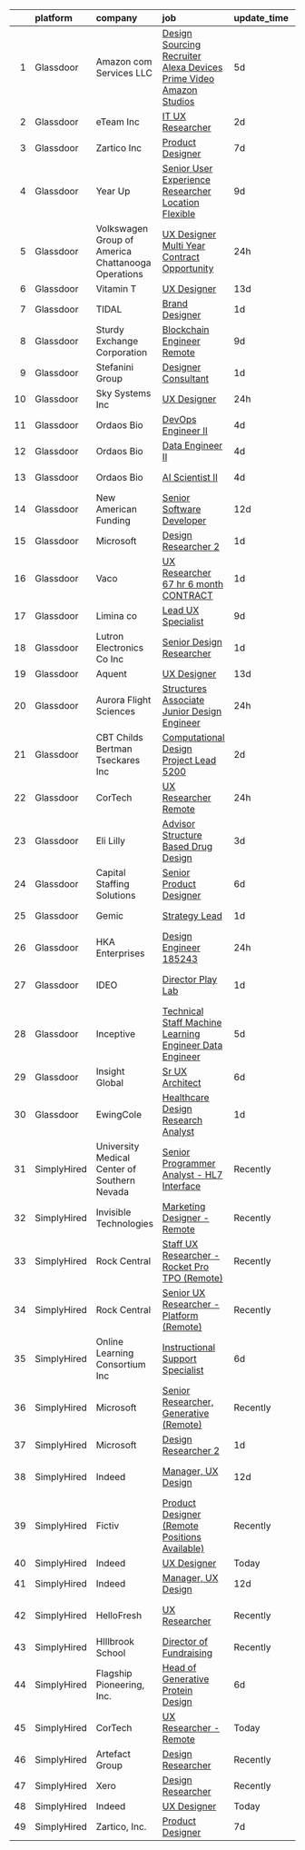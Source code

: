 

|    | platform    | company                                              | job                                                                                                                                                                                                                                                                                                                                                                                                                                                                                                                                                                                                                                                                                                                                                                                                                                                                                                                                                                                                                                                                                                                                                                                                                                                                                                                                  | update_time   | location                  |
|---:|:------------|:-----------------------------------------------------|:-------------------------------------------------------------------------------------------------------------------------------------------------------------------------------------------------------------------------------------------------------------------------------------------------------------------------------------------------------------------------------------------------------------------------------------------------------------------------------------------------------------------------------------------------------------------------------------------------------------------------------------------------------------------------------------------------------------------------------------------------------------------------------------------------------------------------------------------------------------------------------------------------------------------------------------------------------------------------------------------------------------------------------------------------------------------------------------------------------------------------------------------------------------------------------------------------------------------------------------------------------------------------------------------------------------------------------------|:--------------|:--------------------------|
|  1 | Glassdoor   | Amazon com Services LLC                              | [Design Sourcing Recruiter  Alexa  Devices  Prime Video   Amazon Studios](https://www.glassdoor.com/partner/jobListing.htm?pos=123&ao=1136043&s=58&guid=00000180ff2a7e77aa57d3d4507280e0&src=GD_JOB_AD&t=SR&vt=w&cs=1_0816ec92&cb=1653548417669&jobListingId=1007880315965&jrtk=3-0-1g3vikvl8r166801-1g3vikvlmpkqu800-3307406de26018d9-)                                                                                                                                                                                                                                                                                                                                                                                                                                                                                                                                                                                                                                                                                                                                                                                                                                                                                                                                                                                             | 5d            | California                |
|  2 | Glassdoor   | eTeam Inc                                            | [IT   UX Researcher](https://www.glassdoor.com/partner/jobListing.htm?pos=119&ao=1136043&s=58&guid=00000180ff2a7e77aa57d3d4507280e0&src=GD_JOB_AD&t=SR&vt=w&cs=1_75274e29&cb=1653548417669&jobListingId=1007886431457&jrtk=3-0-1g3vikvl8r166801-1g3vikvlmpkqu800-328a608963bef237-)                                                                                                                                                                                                                                                                                                                                                                                                                                                                                                                                                                                                                                                                                                                                                                                                                                                                                                                                                                                                                                                  | 2d            | Seattle, WA               |
|  3 | Glassdoor   | Zartico  Inc                                         | [Product Designer](https://www.glassdoor.com/partner/jobListing.htm?pos=120&ao=1136043&s=58&guid=00000180ff2a7e77aa57d3d4507280e0&src=GD_JOB_AD&t=SR&vt=w&ea=1&cs=1_7b014425&cb=1653548417669&jobListingId=1007872465261&jrtk=3-0-1g3vikvl8r166801-1g3vikvlmpkqu800-b2b7c4b4c40f2c42-)                                                                                                                                                                                                                                                                                                                                                                                                                                                                                                                                                                                                                                                                                                                                                                                                                                                                                                                                                                                                                                               | 7d            | Remote                    |
|  4 | Glassdoor   | Year Up                                              | [Senior User Experience Researcher  Location Flexible ](https://www.glassdoor.com/partner/jobListing.htm?pos=105&ao=1110586&s=58&guid=00000180ff2a7e77aa57d3d4507280e0&src=GD_JOB_AD&t=SR&vt=w&cs=1_0dc66527&cb=1653548417661&jobListingId=1007867702781&cpc=C0FAF87ADD587446&jrtk=3-0-1g3vikvl8r166801-1g3vikvlmpkqu800-4cba6486fdb13f63--6NYlbfkN0DSQc4NAPRBk42l1UefrbVVHTcR-c7P_aqInT7pX7FrqTVEFntcak3BjXc-VeGSvMFP6kGFfiOr7Gin1jDBgkzitsTO9d8Q-z4ondeuw9JeQe8orf0KSjabT_7nNuCqtZwCjC58ElRu3zEzKCfKhUWbR6BrYmRNqK-t6I2mRZZyhL-HN0lr36a4_VPrmD1ehLbKOwZ8ID6dzjUFb7QPV54u6uDqqU_xiJOJ8mvbtrf2y_LsT-R3d1Riv94zB17RwB7AiII4jd8wq51xLIhi0dTqrNGsHnMcwpkkX-_L79EIMNTijm5jzTtFGGtKhc3Sw9fNnInzs6gy-Is4Q6UhD2MGcwMTbS8e6QDehJgnYC0tNC-0Pd8ovrfnCySan1mcB43zEvwyw2oaMVIDcaviDb9x8bE6Dzljn2ixUCIKuGqTvwPltjpXIFeAXGNDxmyLP_cQzApXVNFkqXFqCTFLv5I0WCS-01lp2UrQKqLVm_RUsxjIyuqoHJINUhpJrx6Pg72JjeJBKmuPHv8riALZ1Zv1ouoiifydDidygJi0xBJOgg%3D%3D)                                                                                                                                                                                                                                                                                                                                                                                              | 9d            | Jersey City, NJ           |
|  5 | Glassdoor   | Volkswagen Group of America   Chattanooga Operations | [UX Designer  Multi Year Contract Opportunity ](https://www.glassdoor.com/partner/jobListing.htm?pos=121&ao=1136043&s=58&guid=00000180ff2a7e77aa57d3d4507280e0&src=GD_JOB_AD&t=SR&vt=w&cs=1_c714ab30&cb=1653548417669&jobListingId=1007893331255&jrtk=3-0-1g3vikvl8r166801-1g3vikvlmpkqu800-7fbc0297cae1dc83-)                                                                                                                                                                                                                                                                                                                                                                                                                                                                                                                                                                                                                                                                                                                                                                                                                                                                                                                                                                                                                       | 24h           | Belmont, CA               |
|  6 | Glassdoor   | Vitamin T                                            | [UX Designer](https://www.glassdoor.com/partner/jobListing.htm?pos=113&ao=1110586&s=58&guid=00000180ff2a7e77aa57d3d4507280e0&src=GD_JOB_AD&t=SR&vt=w&cs=1_e0f362ce&cb=1653548417668&jobListingId=1007857399012&cpc=AC285F3A3ECA6BB0&jrtk=3-0-1g3vikvl8r166801-1g3vikvlmpkqu800-bf8bd1381a59add7--6NYlbfkN0DMrcEu7yrtATojKJA7cEzGQ3FdRGWLh0CZQInL4ECGI6k5tN82kdM0OKoro5eXmjqQ_3-Yi1maB0QeAwX2cFM4-8r8NKeCAohsdn7mGEFa7Z1GG31ea3grfivr1qYsHIrTGw-sfhFTWpnMLYGyeere9DpYao-E63ANOPqmlYpGNttxDe_n1WZVIu3JQAm5t3OM_zoXN-o98zp2PqhJqRHp6ZwXjr826YPPeuhcW0VG0BtbUbu3K-LtcENGxh4Z7SpHrH_YTLYW5Gsk_V5-dLkmJBpEDZqYHXzLEuW8483cpIGosFU7075RI-ls4pjgxxPpF6xX22H39IwvxWZtnyeL5GEtfWstm8RUBFdlUJnLN6dfXWin6n1fw27fB-Uv6_uLOstCSg5PG-TQjidsh4DUplL4wUGuuenudqNID913qE2b8bTdlQ1KoxCk2XEgcUBy9OPbhnJtcmXlN_4DDemi)                                                                                                                                                                                                                                                                                                                                                                                                                                                                                                                                    | 13d           | Remote                    |
|  7 | Glassdoor   | TIDAL                                                | [Brand Designer](https://www.glassdoor.com/partner/jobListing.htm?pos=116&ao=1136043&s=58&guid=00000180ff2a7e77aa57d3d4507280e0&src=GD_JOB_AD&t=SR&vt=w&cs=1_d03e7e3f&cb=1653548417680&jobListingId=1007891097548&jrtk=3-0-1g3vikvl8r166801-1g3vikvlmpkqu800-d0b78174f30ae43e-)                                                                                                                                                                                                                                                                                                                                                                                                                                                                                                                                                                                                                                                                                                                                                                                                                                                                                                                                                                                                                                                      | 1d            | New York, NY              |
|  8 | Glassdoor   | Sturdy Exchange Corporation                          | [Blockchain Engineer  Remote ](https://www.glassdoor.com/partner/jobListing.htm?pos=129&ao=1136043&s=58&guid=00000180ff2a7e77aa57d3d4507280e0&src=GD_JOB_AD&t=SR&vt=w&ea=1&cs=1_63d78356&cb=1653548417670&jobListingId=1007867275386&jrtk=3-0-1g3vikvl8r166801-1g3vikvlmpkqu800-6d3b61b60a4f9bd4-)                                                                                                                                                                                                                                                                                                                                                                                                                                                                                                                                                                                                                                                                                                                                                                                                                                                                                                                                                                                                                                   | 9d            | Remote                    |
|  9 | Glassdoor   | Stefanini Group                                      | [Designer Consultant](https://www.glassdoor.com/partner/jobListing.htm?pos=122&ao=1136043&s=58&guid=00000180ff2a7e77aa57d3d4507280e0&src=GD_JOB_AD&t=SR&vt=w&ea=1&cs=1_308db748&cb=1653548417669&jobListingId=1007889675910&jrtk=3-0-1g3vikvl8r166801-1g3vikvlmpkqu800-cfef09c7df2dcdeb-)                                                                                                                                                                                                                                                                                                                                                                                                                                                                                                                                                                                                                                                                                                                                                                                                                                                                                                                                                                                                                                            | 1d            | Remote                    |
| 10 | Glassdoor   | Sky Systems Inc                                      | [UX Designer](https://www.glassdoor.com/partner/jobListing.htm?pos=110&ao=1110586&s=58&guid=00000180ff2a7e77aa57d3d4507280e0&src=GD_JOB_AD&t=SR&vt=w&ea=1&cs=1_e6c828b9&cb=1653548417665&jobListingId=1007892590924&cpc=2CAED5C921A5F994&jrtk=3-0-1g3vikvl8r166801-1g3vikvlmpkqu800-add3dfdf096a071c--6NYlbfkN0Bb14AWJKlW1v57KjlSVHxXX3dnQvJtzBErd2CROt6H_tj3-7OIg-IfXQOONyn9wu1j5pKZQe6r0tGGBLYQ5ClvZsi1tgD_TCecOqmmbrT68qGzxlf-WaHNAYvOIni7eXNKdGQpvdxHh5-fWPSjmdepkwKby2ZUuQD4N2RX3I3HJSBcu0eSOeA8kX6pjRqiwmAr2hvsCrv7kg9hDyPp0JKj-cZRSYvk9pa9hKZ8hCwwBRQfLlzw0Sm7v-eNmYzr3wTqItQ3vzphAl-UfkYlpEUTA6JSNYIpdHUMqqp7xzR7BXYqmT62PMRn4nYHOrXNPaGnoc9tc5PWyB7iO4zBmrJdKcPyCnvxDrqJha7mg9g1JQu1FD05c8wSz9LvvL_saAZe7Yw2Whfo3WBrS5nz_UNe8p7FonVODz0JjWHB5tuHSRbCuKaN0ZkJ-OhO6vZtkYWeJNcnCRXuHFKaDxcu0U2afuFZUh4syEQVrZnsScRr3IEcEZaPAYahiD0_mMEdBINIaIGpbIMkLg%3D%3D)                                                                                                                                                                                                                                                                                                                                                                                                                                                                   | 24h           | Remote                    |
| 11 | Glassdoor   | Ordaos Bio                                           | [DevOps Engineer II](https://www.glassdoor.com/partner/jobListing.htm?pos=109&ao=1110586&s=58&guid=00000180ff2a7e77aa57d3d4507280e0&src=GD_JOB_AD&t=SR&vt=w&cs=1_9f92156f&cb=1653548417663&jobListingId=1007881304475&cpc=A65DF3A704A48F9B&jrtk=3-0-1g3vikvl8r166801-1g3vikvlmpkqu800-336f48919893bbff--6NYlbfkN0DG4ntHtB_rMsnfhgmnSvK2brktLme1L4SiDeJjQ-izrVOLqRJ5-yjEwoYGp-nj3bU03tSGWcQbx5esdaiPq3Pu6dmOvZKtAdUHdHnjOQXWifv9_AtbO26hTGioWKa43sUIA3G2QbunJUxQQQNUdGMeJxSH5iT_tpeCnglYseFZRmWwcDutOmEZm3a3sdApRt5oe3Z1QArawVmhQSdfe7wKTE-b3m8_hR7a_N8YBwomekP28UBcGinVqThKaPrQgkgdvbFc9Z6c3epa89X07kPFOCN1fCsixy4-fQImDDqbQfWH9u5EZMcQHMcCqYoqpmO0LQyV1qVwTwP6IR6i_lAcDe4JV8zSp5HJtrBIKnNTQjBq1wfZVg9cHzFQFntrnApDzx2aFjNj7ztwhyCRxYwyq6bMqoJpAVeNchhTwURkB30kxCdxyL7bTkYjHRcoamin_df0FrOWMrM-2lC__QLs2SnhIOU84fDKolplFD4JEYf7GWPGjkytBG5Ll8S89z5cbsk6vglMB-akTh1oC-E8AXjJeHEm4oZ1bx4Tmk8fdX__7iaqznpzu6GSHi04z_4u-EXbmRQusWoNEqGR-Er6RDby_dtRmlbGdqphDKGJzEfL42U8DmExBjBT6tkpSlpd1q75QY5JPnlffjZVD1rahDJq2nGSEc3uFmFTVXl2GjnPDiMe3X6ITLCb_W2-z4IrFQ6J-PtsweT4Btb4qX_K0Rux4z2eP_ogQlhjVsc2e3nGMksUqZH9JTd57FWyS94bm_jEocjWLEsBKwrNFEkYlnddnFMHUKiBAX4WFSGDLk4TCLp_UfcZs0PaL3ieRSmnpihxmwoAr7GbBrIqLZ_yoGmLKEaW09jk9DffNFWk57rlf4kOkc5Ol7ptGGVZrxfWhtAEU_-9YLkcCWI5QrlsDmUbBs1mXByPhSO_XqXYiwJ2gjZtBaB-74kn7DfFrmyaCpsO8r8PSg%3D%3D) | 4d            | New York, NY              |
| 12 | Glassdoor   | Ordaos Bio                                           | [Data Engineer II](https://www.glassdoor.com/partner/jobListing.htm?pos=106&ao=1110586&s=58&guid=00000180ff2a7e77aa57d3d4507280e0&src=GD_JOB_AD&t=SR&vt=w&cs=1_6ce2ae31&cb=1653548417661&jobListingId=1007881367833&cpc=FAE5E775D180B2FB&jrtk=3-0-1g3vikvl8r166801-1g3vikvlmpkqu800-c62a02410510c7f3--6NYlbfkN0DG4ntHtB_rMsnfhgmnSvK2brktLme1L4SiDeJjQ-izrVOLqRJ5-yjEwoYGp-nj3bU03tSGWcQbx1QRG1Xuhy_ThbekGw4tGr4Qacc06uBf4suutqLvGViX8nU6GnZTzkDvyfXyQ4JqZ-hxLsJz9AlbH-91pxkQE6tcXbp_EspQnNPyMZEpturP21OmqZMJdi4ZeRLCCegr-gdle9BstC1MOBz6Pmb_A8gGAG0vbNiyTaMUEabaK5wZ7qAvWQCXMTznMxuFQuh_os9MXvFF3N2Hsto17LkdWguQ7IUfDk2yhnoDYTKwJ5uPwUJlb6tJEHqRhRn6jBu6YgE4AhwwxXdI9y2nLAOQAwLqwWjiJFpVlkALeMC1xYXNUs-rjv7oNwZsMojKX1e9oXmnRKhjCbu13PGX_ILbmXXv-xZsb0weW11ABcZyCGAcFFuTvRm6oh4xqWJKO2GeXI-duw0DWYE8I7qsD2iiOuPuaa9Lh-cLjSJCu8CmFN5AzMsoPFeL5si6MsUYm3W5XZNvh39HlbzMELzBvGEkmj4KQwkulIO6p7GbYigkPtRtHh9nSvn2nGEJs6Mu66tlBV_EW06vp6PNSoitagQ8iY_V38F1Z-Rq8XCGyc7x-Cv0DztaowJHXGkeW7_Jmb13ACW6ywzXk_HLmEjAU9Ac_C6NWYzVTDXWGm3YVwC1JwpG0nnwN9UhpL4LTTtXr4p6ASZPeeCoJ3jWFBZWiINWAZvGnjIYHJFuUbVaEVmfbiXaDKfIOFbXlXhMhapV_JsqI2xGuG2OF7ijFScfou-zxt060qIc6C4fsyQGQNe-eT8CqXZ_YetNlhbCmVyddtjTqncGVOPWc7vQE__ukwcb9m8HSuShPnd9zlm2nOeAeM130bb6LOiTlSLWLaIz2Te6EFLUHNDUcW8sEgYJN-xDEu8q0i5aHYdW-HYHFb9SXXX-Tks12ugziEMQ_oA7j0coaQ%3D%3D)   | 4d            | New York, NY              |
| 13 | Glassdoor   | Ordaos Bio                                           | [AI Scientist II](https://www.glassdoor.com/partner/jobListing.htm?pos=104&ao=1110586&s=58&guid=00000180ff2a7e77aa57d3d4507280e0&src=GD_JOB_AD&t=SR&vt=w&cs=1_c2b15b09&cb=1653548417677&jobListingId=1007881367849&cpc=56C4EA4A1A191A49&jrtk=3-0-1g3vikvl8r166801-1g3vikvlmpkqu800-b0b14740b0280c5a--6NYlbfkN0DG4ntHtB_rMsnfhgmnSvK2brktLme1L4SiDeJjQ-izrVOLqRJ5-yjEwoYGp-nj3bU03tSGWcQbx1t2NUbnNj_wO0Lc63cPpx2_IgAs6u112XuxdDwfN2BRxOZ6mnse9552stZs0leFm69WlvXVOSKtOUHKAAEx-zPUD9hJayljOYLYCsG3lmjLQZ3fSXIViH0jzrx2vLxxf6GYMmxuIceK_JebPi7HIP2xqxI7TiaeQt9BWFT6Wl7saS3bih_MmBZYdQDMeU7toAvmnRaCO2MCsIuLeQ4i7jiKWhOUyy_qiBTbD94OYhczn1bm0lSFHksccQACSnuFqesZTjlhkZOBrj13pQ_GcVEYIJvedJtBLNQlXVOUKIR91kLISVD4D63nmiRn64nOtiTmM81aDVUmGC2XG2oKPJahapkN-prWcyxjv9QIIwZswmJ5iQcQcG_qGKgoxshT1n8c0vc0uEEXZTcMtHf2o58K-waGZRARymrezpOzWVFjnWbxGrE31RrVvFNoPmv3VLpvIaaaEvRWGXJOcrMZPJF9laalOThy5yjNJ7_6tjmNaD359L4xl-ifOTaIIOoFukENXPjo3hxYWCBvjQ2l2crF6imPTTiJCGgag0yZim559R-VwSTIXYvKEiPasMV4R92dZPBwsoEcVC4_tPDJMtcLO-otWUp08gwwhGFJmOLi-9Vde1W3qKY6Virz8pqUyOyRrZEk1mpAzHFUKSMtWk-t7cYPlyi28pV3PCP-lFaQLXgBg8bROGA28ljVsTsCP-C-Y_sDz3MQuAIzC8GDJ4KPA13EWgDK6v30S8YsUXVuMrUVSHrzeUB7PiUqPOkeCtAULOhg3NuJjfP64vzb6cPS_3ce29lceVkvOYNI2XkyVEGG20RWEsYws-h8f3acuLHDlSSTMRkSFZbOHuNxFHjXtmDkvljxwU6bo5UtBPMmFcmHz3OWhD0EPfcNpVmxxg%3D%3D)    | 4d            | New York, NY              |
| 14 | Glassdoor   | New American Funding                                 | [Senior Software Developer](https://www.glassdoor.com/partner/jobListing.htm?pos=108&ao=1110586&s=58&guid=00000180ff2a7e77aa57d3d4507280e0&src=GD_JOB_AD&t=SR&vt=w&ea=1&cs=1_07b0d898&cb=1653548417663&jobListingId=1007861522615&cpc=D2F1DE17EE1F43B9&jrtk=3-0-1g3vikvl8r166801-1g3vikvlmpkqu800-7b5c1252d27dde0a--6NYlbfkN0C2BFb7Ub2YUp4strrym9V3pWtjyRKtgHKt_kMzkewmGGJEved23y_kY-GSZp2akmOZcjDvAP9vk4Me8OO2WjqZcOObTkyzQraxk6nTjjejkpMoMGnZ8vH86drutKxQjfYcU7ni8McWHYy8CYIyF7wfiF_DrTPUr7IzRBlg0T1fZBbKDhsX1uLcDF4ZXPBf9ftueCzVtwiqehwMsF1cKlsBP7wjWsvfnRB-QIZOGVatb1JDytctKTbGJ-AloVd3WoPbuDElU4h3jeHMVrSrEMK-iMUIJtelkSGq-IuhZS0Xo5Yx3PCicYaXeV7oRSoV_DoUwqidwYnNnlFX1WluFbrf2bAwytEnBdwQjgBqIwt3GanPqZcQN6mgEXunJ8JDmD3a8lrVNURowqu_OSWRquE2XLcE9niC6muoX-W6H2vT8bIL5pcDPRTNs7Armc8UBOp86m4P-SwBjKdUesEaP5Y0tG7IRy_N9oiqbsFL773TVBeke8iA22g3DmAGGLHLPneCiTmDo0kXOA%3D%3D)                                                                                                                                                                                                                                                                                                                                                                                                                                                     | 12d           | Remote                    |
| 15 | Glassdoor   | Microsoft                                            | [Design Researcher 2](https://www.glassdoor.com/partner/jobListing.htm?pos=125&ao=1136043&s=58&guid=00000180ff2a7e77aa57d3d4507280e0&src=GD_JOB_AD&t=SR&vt=w&cs=1_2cf7375f&cb=1653548417669&jobListingId=1007889586392&jrtk=3-0-1g3vikvl8r166801-1g3vikvlmpkqu800-ce207c768f002541-)                                                                                                                                                                                                                                                                                                                                                                                                                                                                                                                                                                                                                                                                                                                                                                                                                                                                                                                                                                                                                                                 | 1d            | Redmond, WA               |
| 16 | Glassdoor   | Vaco                                                 | [UX Researcher   67 hr   6 month CONTRACT](https://www.glassdoor.com/partner/jobListing.htm?pos=107&ao=1110586&s=58&guid=00000180ff2a7e77aa57d3d4507280e0&src=GD_JOB_AD&t=SR&vt=w&ea=1&cs=1_0983bc4d&cb=1653548417662&jobListingId=1007889852444&cpc=F41FEAB56D215062&jrtk=3-0-1g3vikvl8r166801-1g3vikvlmpkqu800-5afa0b3d8f8b7fb7--6NYlbfkN0D_sybMACCpf9B-677oK5j6rPldVB6BlrVvFjO_o-GJZbzuF-qh4PxErFUqfUsv_6tPM5FnFG1bSGGxWYftg2DDzYQs20-wDBlFWfrgG_Sua-is1fh9XSQcfq-iE1TFQaa2bA5fMtz9nO6YXATNBMnAfHje9JIQ6I5ey0c_Ow3P87YyZDdXGesMdPyZIK2GJaaYDl4-r-hP1Tsb1kNtOaZsP3SPlOC5gTVzmIdsW5D7Ux-d95oa8cyz7R1vz9RtXTeJ0wgdEmldWDBxKHAAPIlpCL_zcxC-FHM4Wi2-2q8G3SXzP_nrARfv55-dHTmqdtnLdyH0WYOd4j1gARo9XDrcOFJgL-kiIE_GfOOC2dtILkRae-ZTdgkIvH74lUtGR7YL_ZwZj7Fp6nXWPTuerM8vq5jp2VykvUVv3QVwVR7V7WiFJBWXQEmz-2Hq_PtrBv7IIHWAZhW_spvAwae3jrzFz65PFnvHzY9UfG5CyrHjzZXhuKQLtaAndtwdZlc1Mpv5JdQLQnm8mmAUfUS0eUf4lFnnowFthmM%3D)                                                                                                                                                                                                                                                                                                                                                                                                                    | 1d            | Dallas, TX                |
| 17 | Glassdoor   | Limina co                                            | [Lead UX Specialist](https://www.glassdoor.com/partner/jobListing.htm?pos=101&ao=1110586&s=58&guid=00000180ff2a7e77aa57d3d4507280e0&src=GD_JOB_AD&t=SR&vt=w&cs=1_89d44298&cb=1653548417660&jobListingId=1007867582517&cpc=7B56092626AD5646&jrtk=3-0-1g3vikvl8r166801-1g3vikvlmpkqu800-a6e5fbb3d8a1d5cb--6NYlbfkN0CouXiR8ZKE9LbChLz3Oenl9JzfjTpluAN87vJrCTubdBZb-A2XjKLINJcT192eJN5xrA9INMG0Let22vhp-K6Rq_DLZb9dOMtD_TwusBYA-zwe75jB_YreUii_nkAhANYR287Utc-rFMS2QGHYhaOvl_Qv9vyK_-_ue60Bbiq9vYaa6iZJ9LsxMHM-mrHxDkUE7tZ_ihrrSKScogo0Lmd-IqpyjpdIlMEIbJzn4lP5YXvtN-sbVmx6oDxeQULnrTnDLJaRoCz05qg0Hk2WplB6L9kWGGhfn_NHGPzJQ7hvnVq61VaDYDiP1KkLrIUxGvYVEld-9wUDSAmKD2DgwL8mFwShWyGwnp35tVOrFKlW4fnzSwEHG_hgmgPofF137C6Y-nLjvbXrgAu78FSTmSynd8sBsNktRZhe9a0w94Auk7oMF77LSObVR_uNij7eDHuwXOvRu_FZKEGyVWXtjzee-ZPEl_h9CqAMw87t-prtZXqxWRug7U_bXhS9YY-qW3xIPhUn9DYuDBAnENDwfg6J)                                                                                                                                                                                                                                                                                                                                                                                                                                                             | 9d            | Remote                    |
| 18 | Glassdoor   | Lutron Electronics Co   Inc                          | [Senior Design Researcher](https://www.glassdoor.com/partner/jobListing.htm?pos=124&ao=1136043&s=58&guid=00000180ff2a7e77aa57d3d4507280e0&src=GD_JOB_AD&t=SR&vt=w&cs=1_1b1b3779&cb=1653548417669&jobListingId=1007887951258&jrtk=3-0-1g3vikvl8r166801-1g3vikvlmpkqu800-f3dfacf012b803bd-)                                                                                                                                                                                                                                                                                                                                                                                                                                                                                                                                                                                                                                                                                                                                                                                                                                                                                                                                                                                                                                            | 1d            | Coopersburg, PA           |
| 19 | Glassdoor   | Aquent                                               | [UX Designer](https://www.glassdoor.com/partner/jobListing.htm?pos=111&ao=1110586&s=58&guid=00000180ff2a7e77aa57d3d4507280e0&src=GD_JOB_AD&t=SR&vt=w&cs=1_2eac50fc&cb=1653548417665&jobListingId=1007857487971&cpc=654405A9B1E0A9F5&jrtk=3-0-1g3vikvl8r166801-1g3vikvlmpkqu800-28f134c03d731754--6NYlbfkN0DMrcEu7yrtATojKJA7cEzGQ3FdRGWLh0CZQInL4ECGI9gD0Wolx9R2EDT7B77c2cTNhinhq0OIr1D8CgVA-Gt0dK3wq1uL1WYvxEyC0OA3KCT14MbekDVCQPQiuslluGc0xd0QXC8mNxHhzxHK2r593ekk4G_hxCytez0RpDtmII7fq12gbnHbTJfOvEgwRy_6tFJKYjJlzDkGdTxDp4VJBIgTbZRyOOf4EAUN28pJYfeCYAbAT7m3SQRvlLbqpUzfsLWTT8bik_iggsYpsCL-f-uUq1Ti1APHfJh332ltIgyvLNe8vin2RntrB_s9zRHFaLxbC5q9fRv6g6_wLi4ZtbuvYoRMdSukOf037OwsKesc1pgvwA2gjOEMmeMOCznkU287tMYC87ynJYadBAWKxyX1TssT7FFujB2GB74SJhMtHyUR6nLA2fOaf7KwKQaB1FHNFNGRKg%3D%3D)                                                                                                                                                                                                                                                                                                                                                                                                                                                                                                                                        | 13d           | Remote                    |
| 20 | Glassdoor   | Aurora Flight Sciences                               | [Structures Associate  Junior  Design Engineer](https://www.glassdoor.com/partner/jobListing.htm?pos=115&ao=1136043&s=58&guid=00000180ff2a7e77aa57d3d4507280e0&src=GD_JOB_AD&t=SR&vt=w&cs=1_441715be&cb=1653548417668&jobListingId=1007892617975&jrtk=3-0-1g3vikvl8r166801-1g3vikvlmpkqu800-ea6056ace61b396f-)                                                                                                                                                                                                                                                                                                                                                                                                                                                                                                                                                                                                                                                                                                                                                                                                                                                                                                                                                                                                                       | 24h           | Lucerne, CA               |
| 21 | Glassdoor   | CBT Childs Bertman Tseckares Inc                     | [Computational Design Project Lead  5200](https://www.glassdoor.com/partner/jobListing.htm?pos=127&ao=1136043&s=58&guid=00000180ff2a7e77aa57d3d4507280e0&src=GD_JOB_AD&t=SR&vt=w&cs=1_4a9e30b6&cb=1653548417669&jobListingId=1007886332940&jrtk=3-0-1g3vikvl8r166801-1g3vikvlmpkqu800-0a1884eeb60daa98-)                                                                                                                                                                                                                                                                                                                                                                                                                                                                                                                                                                                                                                                                                                                                                                                                                                                                                                                                                                                                                             | 2d            | Boston, MA                |
| 22 | Glassdoor   | CorTech                                              | [UX Researcher   Remote](https://www.glassdoor.com/partner/jobListing.htm?pos=102&ao=1110586&s=58&guid=00000180ff2a7e77aa57d3d4507280e0&src=GD_JOB_AD&t=SR&vt=w&cs=1_243efec8&cb=1653548417660&jobListingId=1007892478654&cpc=AC285F3A3ECA6BB0&jrtk=3-0-1g3vikvl8r166801-1g3vikvlmpkqu800-7e6c8ca3239e4e49--6NYlbfkN0ATCZlh4at3dJuJ3v9QYE_c1VOYF6jG6qQshNoY64OlFFfJ6Ge9uDdKIfuTpPxnvHcezhZswNPfgbDRaraB0nzO81A_9lJDbTuEawXE8nwBPmU7dj3tBJNRbJdaonTZUg9v3lnNOy2Ry8Qi4il_-9JhuKvnngQUohx4RB-ChQZ66NWH9FJIb3sCJXqAdnu-vTCmVVmdgf-pIBfCwaJdR6H0hQ97IqUZkXWk_r4APH1U8lRwnrqCvEP-0YSqxSoldf4o3rFmn6qZQvUv4dsnhRcEnT4yIrrYnfFbKUfgwzd7Vmq-zhrfgM11roOD3vlsQ18UIpo6blGnvl78Dy4_UC0iNx_xPND1iR0XxruvnxXQOp9ToS0EhnUHnHqzxgJ8xlDkG0Ls09-PPARy6QsR4enHhVAoEuEgJORA3evNWF4BlIed22utF6y774FSqyy5iSBHQ35H15HVs1CzTIld7ZG7CE47sJMJsVFVxsx_cdAb7A_hhwPCG9GS5zJn4UU3OMX7XQ0hPQ8HEdLS0a8DYzh4n_fd8wmUu1uVVNHip50dxrIxZSnq-MpNAqsujw9JUau_bQUP_J52Yg%3D%3D)                                                                                                                                                                                                                                                                                                                                                                                             | 24h           | Seattle, WA               |
| 23 | Glassdoor   | Eli Lilly                                            | [Advisor   Structure Based Drug Design](https://www.glassdoor.com/partner/jobListing.htm?pos=128&ao=1136043&s=58&guid=00000180ff2a7e77aa57d3d4507280e0&src=GD_JOB_AD&t=SR&vt=w&cs=1_686b7278&cb=1653548417669&jobListingId=1007884212083&jrtk=3-0-1g3vikvl8r166801-1g3vikvlmpkqu800-22145bb0788a97b0-)                                                                                                                                                                                                                                                                                                                                                                                                                                                                                                                                                                                                                                                                                                                                                                                                                                                                                                                                                                                                                               | 3d            | San Diego, CA             |
| 24 | Glassdoor   | Capital Staffing Solutions                           | [Senior Product Designer](https://www.glassdoor.com/partner/jobListing.htm?pos=112&ao=1110586&s=58&guid=00000180ff2a7e77aa57d3d4507280e0&src=GD_JOB_AD&t=SR&vt=w&ea=1&cs=1_7415928e&cb=1653548417667&jobListingId=1007876680978&cpc=AC285F3A3ECA6BB0&jrtk=3-0-1g3vikvl8r166801-1g3vikvlmpkqu800-a7467cedec726b7b--6NYlbfkN0AHXq2vAVwR3IH7wgnTMdWCa3HguypIXx0DFudX-u0zu6XSU0N9gDGCMsnO9yvyAfPKB_2112q2V_a6pc8ufk1EJ6xkRmq2iyieZImMcAdkuIOojLatQJc9Fa7KCayEAELzo-HW0I29fKAV0qcCWoOfaQeToSvVOhNvmu0qW6XqE_t7-KrUnGlKobSks8lx9X3ZzimQc5Avwr9haw32ZKCroxjiQsaPIsIjEtYms8_zVa0gdkYwGnWNHDOwY1KvwgQmmcMRLR7w0E1SlTrAqofPb-Bt7mpM62wy78ety413_deMEtIulua3GkoNICQHgau_ETWkxXDThxmoNaXJ7sAXQPEiVSeVqazWLNzlu8auvBXirgDdGA0-yOhRsN8Dq9B0Pn7vc81PTLC7tJcnLGFfrlSZ2xp-7uYiAMK6FywyOK_dJxheBrHC2z7Vs3opyPxwaqpxyoy4sKyWvAXERoJptB-lvpGECChH-xAtJ38NYA8rcPCdutqrugCLINpcrPUlcz1w3zgvGA%3D%3D)                                                                                                                                                                                                                                                                                                                                                                                                                                                       | 6d            | Remote                    |
| 25 | Glassdoor   | Gemic                                                | [Strategy Lead](https://www.glassdoor.com/partner/jobListing.htm?pos=126&ao=1136043&s=58&guid=00000180ff2a7e77aa57d3d4507280e0&src=GD_JOB_AD&t=SR&vt=w&ea=1&cs=1_68c3842b&cb=1653548417669&jobListingId=1007890734116&jrtk=3-0-1g3vikvl8r166801-1g3vikvlmpkqu800-ca5160b6144aadb7-)                                                                                                                                                                                                                                                                                                                                                                                                                                                                                                                                                                                                                                                                                                                                                                                                                                                                                                                                                                                                                                                  | 1d            | New York State            |
| 26 | Glassdoor   | HKA Enterprises                                      | [Design Engineer 185243](https://www.glassdoor.com/partner/jobListing.htm?pos=103&ao=1110586&s=58&guid=00000180ff2a7e77aa57d3d4507280e0&src=GD_JOB_AD&t=SR&vt=w&ea=1&cs=1_a2914917&cb=1653548417660&jobListingId=1007892467930&cpc=CBEBA1A9D941894A&jrtk=3-0-1g3vikvl8r166801-1g3vikvlmpkqu800-fe97b052e17de859--6NYlbfkN0D2Zbx9XuZiwQ79GU-6D-_G_OF5jUrh-BR5XA-QHW_xVFUt0QWVNGr_bA4MiO56m0Mzqr1cb3QAfitC3gh3pb00V-oR0yY35E0N180RjrFVizEgrAA2HwlSVy1Bpo-bJ2nBWYMzGJ4-gWRxXRvNY7CWJOngnYx-4hHwSKDfB8ayHJe8IzYg9mKoOxaHJxuvU4RkS9yMqeDJ3cXsk4EhIsbX1HzVTAxbk-JIRSdoUFFtr9AXa5EbnRHoT9Sx369iNXbm8UPl3MbCqkOgs0hD2ZHwbNH4YUs7d104hqoUEm3H6x_hNsTB6fF4ivGvUd74pCCZ3BCfYA53Fm75Hs7yFkOsOx7X3q1e1EG5Hay8QLjH0SmjLQaIFLcRlOHwyeE-46O9ogWt664S7RPBUU1ZWe570lwozMVGFWGxZ7aoA3fznX0xkBJbA2NKfWnDInvERegx7I5ezYZO2CycynOn4n_EeBm-XR0GeYm95Mr4mmEso0xzrF7obaw_ODi3pYzq8bcIifpVXzl7Jlb61Q4SjJIX)                                                                                                                                                                                                                                                                                                                                                                                                                                                    | 24h           | Windsor Locks, CT         |
| 27 | Glassdoor   | IDEO                                                 | [Director  Play Lab](https://www.glassdoor.com/partner/jobListing.htm?pos=130&ao=1136043&s=58&guid=00000180ff2a7e77aa57d3d4507280e0&src=GD_JOB_AD&t=SR&vt=w&cs=1_a3378d2c&cb=1653548417670&jobListingId=1007890514386&jrtk=3-0-1g3vikvl8r166801-1g3vikvlmpkqu800-c61b506aa1219931-)                                                                                                                                                                                                                                                                                                                                                                                                                                                                                                                                                                                                                                                                                                                                                                                                                                                                                                                                                                                                                                                  | 1d            | San Francisco, CA         |
| 28 | Glassdoor   | Inceptive                                            | [Technical Staff   Machine Learning Engineer   Data Engineer](https://www.glassdoor.com/partner/jobListing.htm?pos=118&ao=1136043&s=58&guid=00000180ff2a7e77aa57d3d4507280e0&src=GD_JOB_AD&t=SR&vt=w&ea=1&cs=1_a05e198e&cb=1653548417669&jobListingId=1007879798626&jrtk=3-0-1g3vikvl8r166801-1g3vikvlmpkqu800-df5bd3d392a6c30c-)                                                                                                                                                                                                                                                                                                                                                                                                                                                                                                                                                                                                                                                                                                                                                                                                                                                                                                                                                                                                    | 5d            | Remote                    |
| 29 | Glassdoor   | Insight Global                                       | [Sr  UX Architect](https://www.glassdoor.com/partner/jobListing.htm?pos=114&ao=1110586&s=58&guid=00000180ff2a7e77aa57d3d4507280e0&src=GD_JOB_AD&t=SR&vt=w&ea=1&cs=1_7f38ba95&cb=1653548417668&jobListingId=1007876995523&cpc=8795CF9063CD573D&jrtk=3-0-1g3vikvl8r166801-1g3vikvlmpkqu800-1409bbab193961ac--6NYlbfkN0BKkHZu3wF05EeDimN_p6sYpKCMArvwa95YdH7UpkaBCi52Bcb3JNt3QpXU1JGZrLRy3dcyqkoXbgYbbq0n0S8RsLdW_ox1SnJXlVbHUpuMv8logrhLo6vudjFt6jWNG6BvMcVtphsOifu1jZto83FF-xNsTJS5SufCfG5_KiFPs9ZVmyXDVLNGDHVD91-ZgMIaGObJwvttR1fKY2fgM_2On12QFzcL2c7aNeke-1XHLNy2-HGKpuHZuaKy0notKWpigpJyVeiKBuFO5FHuGzzvUNXeCeFlsNYZLZZurBrK_eEbxzHp4XawvUQgmDRs-cpMiKJsOiUvv1owbMsIDLzFx-rjKr_0E8HUADVXSFUx32ApvddLwnAV9u2VfmdAViAktXyUVlpiGaGAAityPgKjTy5SktZOSuPHZZIHiyKdJTRa4mb4An7vs7pgjCAFhLjLeueG6pRqF591ttF0L2Rd5SMYP-ydkn11Y7J6S6_P1tx5fKH1jq6FjtgQgtYTvMo%3D)                                                                                                                                                                                                                                                                                                                                                                                                                                                                            | 6d            | Atlanta, GA               |
| 30 | Glassdoor   | EwingCole                                            | [Healthcare Design Research Analyst](https://www.glassdoor.com/partner/jobListing.htm?pos=117&ao=1136043&s=58&guid=00000180ff2a7e77aa57d3d4507280e0&src=GD_JOB_AD&t=SR&vt=w&cs=1_7dccc160&cb=1653548417669&jobListingId=1007889871166&jrtk=3-0-1g3vikvl8r166801-1g3vikvlmpkqu800-0b41d4c9c490c6b5-)                                                                                                                                                                                                                                                                                                                                                                                                                                                                                                                                                                                                                                                                                                                                                                                                                                                                                                                                                                                                                                  | 1d            | Raleigh, NC               |
| 31 | SimplyHired | University Medical Center of Southern Nevada         | [Senior Programmer Analyst - HL7 Interface](https://www.simplyhired.com/job/F-Y4DLiivAWFalgceMBvjWKCgdG0k8AN2XE9nzr7cs5xtZQPBFOgGQ?q=generative+design)                                                                                                                                                                                                                                                                                                                                                                                                                                                                                                                                                                                                                                                                                                                                                                                                                                                                                                                                                                                                                                                                                                                                                                              | Recently      | Atlanta, GA               |
| 32 | SimplyHired | Invisible Technologies                               | [Marketing Designer - Remote](https://www.simplyhired.com/job/1tPXjL1Vb10h3M7knZ6sf76iOmhVHdjti4d8SYxOVQ-se609DiFLZw?q=generative+design)                                                                                                                                                                                                                                                                                                                                                                                                                                                                                                                                                                                                                                                                                                                                                                                                                                                                                                                                                                                                                                                                                                                                                                                            | Recently      | San Francisco, CA         |
| 33 | SimplyHired | Rock Central                                         | [Staff UX Researcher - Rocket Pro TPO (Remote)](https://www.simplyhired.com/job/nDUtDb29njJ5xh76A8Kw5SratkT7-VTCb7SihdPVm5HTqKstwFOSSA?q=generative+design)                                                                                                                                                                                                                                                                                                                                                                                                                                                                                                                                                                                                                                                                                                                                                                                                                                                                                                                                                                                                                                                                                                                                                                          | Recently      | Detroit, MI               |
| 34 | SimplyHired | Rock Central                                         | [Senior UX Researcher - Platform (Remote)](https://www.simplyhired.com/job/bNiEYeGwCdyuQSZIywlPcPKvWGr9OhwNPpIgnNxtAAaSP_BfbJmIxw?q=generative+design)                                                                                                                                                                                                                                                                                                                                                                                                                                                                                                                                                                                                                                                                                                                                                                                                                                                                                                                                                                                                                                                                                                                                                                               | Recently      | Phoenix, AZ               |
| 35 | SimplyHired | Online Learning Consortium Inc                       | [Instructional Support Specialist](https://www.simplyhired.com/job/iJcD_NbIMoBpAMYVA6oC6C6Sxo4Sts3ep4Lk-_hEOWAjG_fxjyPGHQ?q=generative+design)                                                                                                                                                                                                                                                                                                                                                                                                                                                                                                                                                                                                                                                                                                                                                                                                                                                                                                                                                                                                                                                                                                                                                                                       | 6d            | Boston, MA                |
| 36 | SimplyHired | Microsoft                                            | [Senior Researcher, Generative (Remote)](https://www.simplyhired.com/job/N8_2Y_TBz7r2NNi-cIfpYA8YCN05ji2g7apMfApI9Lyp0i8O8aJ_iQ?q=generative+design)                                                                                                                                                                                                                                                                                                                                                                                                                                                                                                                                                                                                                                                                                                                                                                                                                                                                                                                                                                                                                                                                                                                                                                                 | Recently      | Atlanta, GA               |
| 37 | SimplyHired | Microsoft                                            | [Design Researcher 2](https://www.simplyhired.com/job/dxrr4sBovYdGlm_CFXjc-9bNXY0l9zaUcpZwPqGfjyVs3zEQMwUvZw?q=generative+design)                                                                                                                                                                                                                                                                                                                                                                                                                                                                                                                                                                                                                                                                                                                                                                                                                                                                                                                                                                                                                                                                                                                                                                                                    | 1d            | Redmond, WA               |
| 38 | SimplyHired | Indeed                                               | [Manager, UX Design](https://www.simplyhired.com/job/to3spEYsdj0YX6-0lvslE3sR84JlByylOIX8nU0h93KyJNxPY22Zag?q=generative+design)                                                                                                                                                                                                                                                                                                                                                                                                                                                                                                                                                                                                                                                                                                                                                                                                                                                                                                                                                                                                                                                                                                                                                                                                     | 12d           | United States +1 location |
| 39 | SimplyHired | Fictiv                                               | [Product Designer (Remote Positions Available)](https://www.simplyhired.com/job/WIVNTC-QZ9KFZFmLjzOEPwRL8GIsopNqvlFub_nf8kmrZenPpKsAxg?q=generative+design)                                                                                                                                                                                                                                                                                                                                                                                                                                                                                                                                                                                                                                                                                                                                                                                                                                                                                                                                                                                                                                                                                                                                                                          | Recently      | Portland, OR              |
| 40 | SimplyHired | Indeed                                               | [UX Designer](https://www.simplyhired.com/job/7GiZIE7D3Vdy_WwQaWJKRxT3iPyT6Rqzli4Zo5eTP3IEz4tsOt1bKA?q=generative+design)                                                                                                                                                                                                                                                                                                                                                                                                                                                                                                                                                                                                                                                                                                                                                                                                                                                                                                                                                                                                                                                                                                                                                                                                            | Today         | United States             |
| 41 | SimplyHired | Indeed                                               | [Manager, UX Design](https://www.simplyhired.com/job/to3spEYsdj0YX6-0lvslE3sR84JlByylOIX8nU0h93KyJNxPY22Zag?q=generative+design)                                                                                                                                                                                                                                                                                                                                                                                                                                                                                                                                                                                                                                                                                                                                                                                                                                                                                                                                                                                                                                                                                                                                                                                                     | 12d           | United States             |
| 42 | SimplyHired | HelloFresh                                           | [UX Researcher](https://www.simplyhired.com/job/n77UxXPSb4BB4AzcD1T7Bdjo3mWCuNpbgZeURMtmnibk7Q27PTjNhA?q=generative+design)                                                                                                                                                                                                                                                                                                                                                                                                                                                                                                                                                                                                                                                                                                                                                                                                                                                                                                                                                                                                                                                                                                                                                                                                          | Recently      | Boulder, CO +2 locations  |
| 43 | SimplyHired | HIllbrook School                                     | [Director of Fundraising](https://www.simplyhired.com/job/ENKUisqEPyXa1cUA81a4-YhdtzebfyE0gA8nVSY6VQ4HA2qzcaOKGg?q=generative+design)                                                                                                                                                                                                                                                                                                                                                                                                                                                                                                                                                                                                                                                                                                                                                                                                                                                                                                                                                                                                                                                                                                                                                                                                | Recently      | Los Gatos, CA             |
| 44 | SimplyHired | Flagship Pioneering, Inc.                            | [Head of Generative Protein Design](https://www.simplyhired.com/job/OM6aGnKsPYP0Aeysd9YeD2gWvymO_VmFTLxKPIuEDTGFvTaszNycBg?q=generative+design)                                                                                                                                                                                                                                                                                                                                                                                                                                                                                                                                                                                                                                                                                                                                                                                                                                                                                                                                                                                                                                                                                                                                                                                      | 6d            | Cambridge, MA             |
| 45 | SimplyHired | CorTech                                              | [UX Researcher - Remote](https://www.simplyhired.com/job/Qv1xRMTl3NtRzl4I7YO_K4Y284IV7URKiJAYAjG2SVR5-3BxIGVq-A?q=generative+design)                                                                                                                                                                                                                                                                                                                                                                                                                                                                                                                                                                                                                                                                                                                                                                                                                                                                                                                                                                                                                                                                                                                                                                                                 | Today         | Seattle, WA               |
| 46 | SimplyHired | Artefact Group                                       | [Design Researcher](https://www.simplyhired.com/job/-xY603yyVJJ09BLlDCy4MAUaN7ANWZ9M15sUZs8voaftkVFhrZLKNA?q=generative+design)                                                                                                                                                                                                                                                                                                                                                                                                                                                                                                                                                                                                                                                                                                                                                                                                                                                                                                                                                                                                                                                                                                                                                                                                      | Recently      | Seattle, WA               |
| 47 | SimplyHired | Xero                                                 | [Design Researcher](https://www.simplyhired.com/job/V9UpsPonWb8SBtc-l3FoMqy0bsZbZ12e10LapOMoKuyUhFDYCADVUQ?q=generative+design)                                                                                                                                                                                                                                                                                                                                                                                                                                                                                                                                                                                                                                                                                                                                                                                                                                                                                                                                                                                                                                                                                                                                                                                                      | Recently      | Remote                    |
| 48 | SimplyHired | Indeed                                               | [UX Designer](https://www.simplyhired.com/job/7GiZIE7D3Vdy_WwQaWJKRxT3iPyT6Rqzli4Zo5eTP3IEz4tsOt1bKA?q=generative+design)                                                                                                                                                                                                                                                                                                                                                                                                                                                                                                                                                                                                                                                                                                                                                                                                                                                                                                                                                                                                                                                                                                                                                                                                            | Today         | United States             |
| 49 | SimplyHired | Zartico, Inc.                                        | [Product Designer](https://www.simplyhired.com/job/AvkylNGa_FTWwzDheU-xbU3PC5c2lQt485zSSNtwwzBQ_MAFGKFPgw?q=generative+design)                                                                                                                                                                                                                                                                                                                                                                                                                                                                                                                                                                                                                                                                                                                                                                                                                                                                                                                                                                                                                                                                                                                                                                                                       | 7d            | Remote                    |